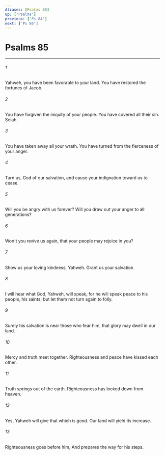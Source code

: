 ```yaml
---
Aliases: [Psalms 85]
up: ['Psalms']
previous: ['Ps 84']
next: ['Ps 86']
---
```

# Psalms 85
***





###### 1 

Yahweh, you have been favorable to your land. You have restored the fortunes of Jacob. 



###### 2 

You have forgiven the iniquity of your people. You have covered all their sin. Selah. 



###### 3 

You have taken away all your wrath. You have turned from the fierceness of your anger. 



###### 4 

Turn us, God of our salvation, and cause your indignation toward us to cease. 



###### 5 

Will you be angry with us forever? Will you draw out your anger to all generations? 



###### 6 

Won't you revive us again, that your people may rejoice in you? 



###### 7 

Show us your loving kindness, Yahweh. Grant us your salvation. 



###### 8 

I will hear what God, Yahweh, will speak, for he will speak peace to his people, his saints; but let them not turn again to folly. 



###### 9 

Surely his salvation is near those who fear him, that glory may dwell in our land. 



###### 10 

Mercy and truth meet together. Righteousness and peace have kissed each other. 



###### 11 

Truth springs out of the earth. Righteousness has looked down from heaven. 



###### 12 

Yes, Yahweh will give that which is good. Our land will yield its increase. 



###### 13 

Righteousness goes before him, And prepares the way for his steps.
